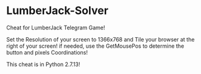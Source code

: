 # LumberJack-Solver
Cheat for LumberJack Telegram Game!

Set the Resolution of your screen to 1366x768 and Tile your browser at the right of your screen!
if needed, use the GetMousePos to determine the button and pixels Coordinations!

This cheat is in Python 2.7.13!

